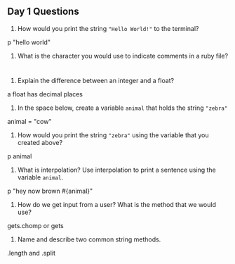 ## Day 1 Questions

1. How would you print the string `"Hello World!"` to the terminal?

p "hello world"

1. What is the character you would use to indicate comments in a ruby file?

#

1. Explain the difference between an integer and a float?

a float has decimal places

1. In the space below, create a variable `animal` that holds the string `"zebra"`

animal = "cow"

1. How would you print the string `"zebra"` using the variable that you created above?

p animal

1. What is interpolation? Use interpolation to print a sentence using the variable `animal`.

p "hey now brown #{animal}"

1. How do we get input from a user? What is the method that we would use?

gets.chomp or gets

1. Name and describe two common string methods.

.length and .split
